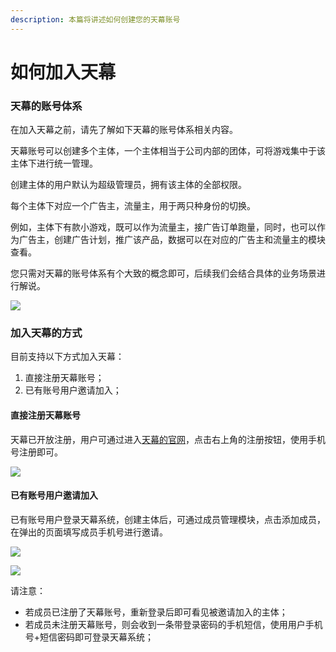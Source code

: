 ```yaml
---
description: 本篇将讲述如何创建您的天幕账号
---
```


# 如何加入天幕

### 天幕的账号体系

在加入天幕之前，请先了解如下天幕的账号体系相关内容。

天幕账号可以创建多个主体，一个主体相当于公司内部的团体，可将游戏集中于该主体下进行统一管理。

创建主体的用户默认为超级管理员，拥有该主体的全部权限。

每个主体下对应一个广告主，流量主，用于两只种身份的切换。

例如，主体下有款小游戏，既可以作为流量主，接广告订单跑量，同时，也可以作为广告主，创建广告计划，推广该产品，数据可以在对应的广告主和流量主的模块查看。

您只需对天幕的账号体系有个大致的概念即可，后续我们会结合具体的业务场景进行解说。

![](https://cdn.nlark.com/yuque/0/2019/png/254569/1556542245035-45d4252e-26da-47c9-bbf9-d491c2bafca7.png)

### 加入天幕的方式

目前支持以下方式加入天幕：

1. 直接注册天幕账号；
2. 已有账号用户邀请加入；

#### **直接注册天幕账号**

天幕已开放注册，用户可通过进入[天幕的官网](https://www.skysriver.com/)，点击右上角的注册按钮，使用手机号注册即可。

![](https://cdn.nlark.com/yuque/0/2019/jpeg/254569/1556533973614-f8bae4e4-13f4-46c8-b32c-c9dfe4cc33a3.jpeg?x-oss-process=image/resize,w_2000)

#### **已有账号用户邀请加入**

已有账号用户登录天幕系统，创建主体后，可通过成员管理模块，点击添加成员，在弹出的页面填写成员手机号进行邀请。

![](https://cdn.nlark.com/yuque/0/2019/png/254569/1556543520065-6063aa96-3b48-42e8-a141-3a9d859dc394.png?x-oss-process=image/resize,w_2000)

![](https://cdn.nlark.com/yuque/0/2019/png/254569/1556543431322-5231f79b-d33d-42d7-95fb-39f6ac5b8114.png?x-oss-process=image/resize,w_2000)

请注意：

* 若成员已注册了天幕账号，重新登录后即可看见被邀请加入的主体；
* 若成员未注册天幕账号，则会收到一条带登录密码的手机短信，使用用户手机号+短信密码即可登录天幕系统；





